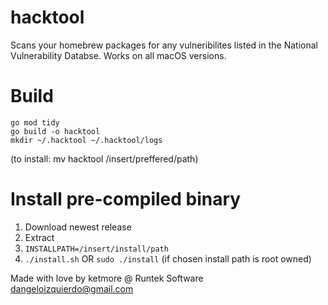 # hacktool
Scans your homebrew packages for any vulneribilites listed in the National Vulnerability Databse.
Works on all macOS versions.

# Build
```
go mod tidy
go build -o hacktool
mkdir ~/.hacktool ~/.hacktool/logs
```
(to install: mv hacktool /insert/preffered/path)

# Install pre-compiled binary
1. Download newest release
2. Extract
3. ```INSTALLPATH=/insert/install/path```
4. ```./install.sh``` OR ```sudo ./install``` (if chosen install path is root owned)

Made with love by ketmore @ Runtek Software <dangeloizquierdo@gmail.com>
